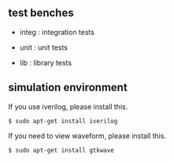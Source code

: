 

## test benches

  * integ : integration tests

  * unit : unit tests

  * lib  : library tests



## simulation environment

If you use iverilog, please install this.
```
$ sudo apt-get install iverilog
```

If you need to view waveform, please install this.
```
$ sudo apt-get install gtkwave
```
